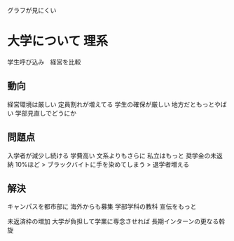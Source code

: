 グラフが見にくい

# 大学について 理系
学生呼び込み　経営を比較

## 動向
経営環境は厳しい
定員割れが増えてる
学生の確保が厳しい
地方だともっとやばい
学部見直しでどうにか

## 問題点
入学者が減少し続ける
学費高い 文系よりもさらに 私立はもっと
奨学金の未返納 10%ほど > ブラックバイトに手を染めてしまう > 退学者増える

## 解決
キャンパスを都市部に
海外からも募集
学部学科の教科
宣伝をもっと

未返済枠の増加
  大学が負担して学業に専念させれば
長期インターンの更なる斡旋

